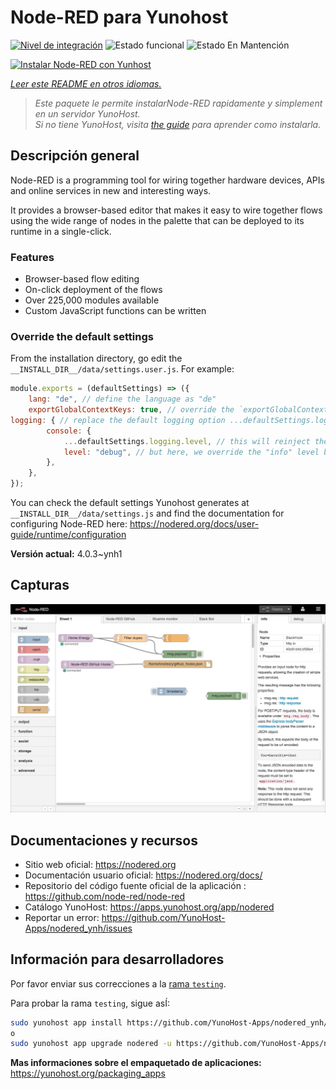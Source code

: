 <!--
Este archivo README esta generado automaticamente<https://github.com/YunoHost/apps/tree/master/tools/readme_generator>
No se debe editar a mano.
-->

# Node-RED para Yunohost

[![Nivel de integración](https://dash.yunohost.org/integration/nodered.svg)](https://ci-apps.yunohost.org/ci/apps/nodered/) ![Estado funcional](https://ci-apps.yunohost.org/ci/badges/nodered.status.svg) ![Estado En Mantención](https://ci-apps.yunohost.org/ci/badges/nodered.maintain.svg)

[![Instalar Node-RED con Yunhost](https://install-app.yunohost.org/install-with-yunohost.svg)](https://install-app.yunohost.org/?app=nodered)

*[Leer este README en otros idiomas.](./ALL_README.md)*

> *Este paquete le permite instalarNode-RED rapidamente y simplement en un servidor YunoHost.*  
> *Si no tiene YunoHost, visita [the guide](https://yunohost.org/install) para aprender como instalarla.*

## Descripción general

Node-RED is a programming tool for wiring together hardware devices, APIs and online services in new and interesting ways.

It provides a browser-based editor that makes it easy to wire together flows using the wide range of nodes in the palette that can be deployed to its runtime in a single-click.

### Features

- Browser-based flow editing
- On-click deployment of the flows
- Over 225,000 modules available
- Custom JavaScript functions can be written

### Override the default settings

From the installation directory, go edit the `__INSTALL_DIR__/data/settings.user.js`. For example:

```js
module.exports = (defaultSettings) => ({
    lang: "de", // define the language as "de"
    exportGlobalContextKeys: true, // override the `exportGlobalContextKeys` value
logging: { // replace the default logging option ...defaultSettings.logging, // this will reinject the default settings in logging
        console: {
            ...defaultSettings.logging.level, // this will reinject the default settings in logging.console
            level: "debug", // but here, we override the "info" level by "debug"
        },
    },
});
```

You can check the default settings Yunohost generates at `__INSTALL_DIR__/data/settings.js` and find the documentation for configuring Node-RED here: <https://nodered.org/docs/user-guide/runtime/configuration>


**Versión actual:** 4.0.3~ynh1

## Capturas

![Captura de Node-RED](./doc/screenshots/screenshot.jpg)

## Documentaciones y recursos

- Sitio web oficial: <https://nodered.org>
- Documentación usuario oficial: <https://nodered.org/docs/>
- Repositorio del código fuente oficial de la aplicación : <https://github.com/node-red/node-red>
- Catálogo YunoHost: <https://apps.yunohost.org/app/nodered>
- Reportar un error: <https://github.com/YunoHost-Apps/nodered_ynh/issues>

## Información para desarrolladores

Por favor enviar sus correcciones a la [rama `testing`](https://github.com/YunoHost-Apps/nodered_ynh/tree/testing).

Para probar la rama `testing`, sigue asÍ:

```bash
sudo yunohost app install https://github.com/YunoHost-Apps/nodered_ynh/tree/testing --debug
o
sudo yunohost app upgrade nodered -u https://github.com/YunoHost-Apps/nodered_ynh/tree/testing --debug
```

**Mas informaciones sobre el empaquetado de aplicaciones:** <https://yunohost.org/packaging_apps>
